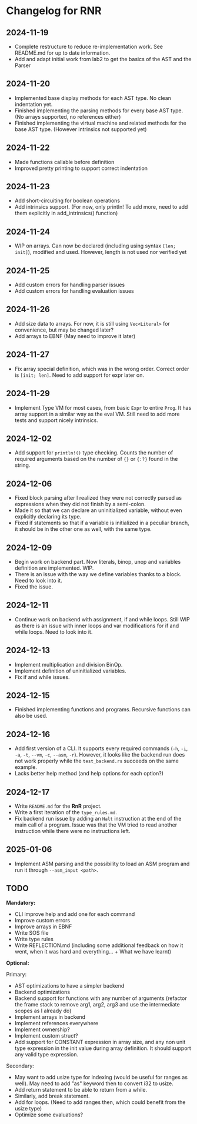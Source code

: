 # Changelog for RNR

## 2024-11-19

- Complete restructure to reduce re-implementation work. See README.md for up to date information.
- Add and adapt initial work from lab2 to get the basics of the AST and the Parser

## 2024-11-20

- Implemented base display methods for each AST type. No clean indentation yet.
- Finished implementing the parsing methods for every base AST type. (No arrays supported, no references either)
- Finished implementing the virtual machine and related methods for the base AST type. (However intrinsics not supported yet)

## 2024-11-22

- Made functions callable before definition
- Improved pretty printing to support correct indentation

## 2024-11-23

- Add short-circuiting for boolean operations
- Add intrinsics support. (For now, only println! To add more, need to add them explicitly in add_intrinsics() function)

## 2024-11-24

- WIP on arrays. Can now be declared (including using syntax `[len; init]`), modified and used. However, length is not used nor verified yet

## 2024-11-25

- Add custom errors for handling parser issues
- Add custom errors for handling evaluation issues
  
## 2024-11-26

- Add size data to arrays. For now, it is still using `Vec<Literal>` for convenience, but may be changed later?
- Add arrays to EBNF (May need to improve it later)

## 2024-11-27

- Fix array special definition, which was in the wrong order. Correct order is `[init; len]`. Need to add support for expr later on.

## 2024-11-29

- Implement Type VM for most cases, from basic `Expr` to entire `Prog`. It has array support in a similar way as the eval VM. Still need to add more tests and support nicely intrinsics.

## 2024-12-02

- Add support for `println!()` type checking. Counts the number of required arguments based on the number of `{}` or `{:?}` found in the string.

## 2024-12-06

- Fixed block parsing after I realized they were not correctly parsed as expressions when they did not finish by a semi-colon.
- Made it so that we can declare an uninitialized variable, without even explicitly declaring its type.
- Fixed if statements so that if a variable is initialized in a peculiar branch, it should be in the other one as well, with the same type.

## 2024-12-09

- Begin work on backend part. Now literals, binop, unop and variables definition are implemented. WIP.
- There is an issue with the way we define variables thanks to a block. Need to look into it.
- Fixed the issue.

## 2024-12-11

- Continue work on backend with assignment, if and while loops. Still WIP as there is an issue with inner loops and var modifications for if and while loops. Need to look into it.

## 2024-12-13

- Implement multiplication and division BinOp.
- Implement definition of uninitialized variables.
- Fix if and while issues.

## 2024-12-15

- Finished implementing functions and programs. Recursive functions can also be used.

## 2024-12-16

- Add first version of a CLI. It supports every required commands (`-h`, `-i`, `-a`, `-t`, `--vm`, `-c`, `--asm`, `-r`). However, it looks like the backend run does not work properly while the `test_backend.rs` succeeds on the same example.
- Lacks better help method (and help options for each option?)

## 2024-12-17

- Write `README.md` for the **RnR** project.
- Write a first iteration of the `type_rules.md`.
- Fix backend run issue by adding an `Halt` instruction at the end of the main call of a program. Issue was that the VM tried to read another instruction while there were no instructions left.

## 2025-01-06

- Implement ASM parsing and the possibility to load an ASM program and run it through `--asm_input <path>`.

## TODO

**Mandatory:**

- CLI improve help and add one for each command
- Improve custom errors
- Improve arrays in EBNF
- Write SOS file
- Write type rules
- Write REFLECTION.md (including some additional feedback on how it went, when it was hard and everything... + What we have learnt)

**Optional:**

Primary:

- AST optimizations to have a simpler backend
- Backend optimizations
- Backend support for functions with any number of arguments (refactor the frame stack to remove arg1, arg2, arg3 and use the intermediate scopes as I already do)
- Implement arrays in backend
- Implement references everywhere
- Implement ownership?
- Implement custom struct?
- Add support for CONSTANT expression in array size, and any non unit type expression in the init value during array definition. It should support any valid type expression.

Secondary:

- May want to add usize type for indexing (would be useful for ranges as well). May need to add "as" keyword then to convert i32 to usize.
- Add return statement to be able to return from a while.
- Similarly, add break statement.
- Add for loops. (Need to add ranges then, which could benefit from the usize type)
- Optimize some evaluations?
